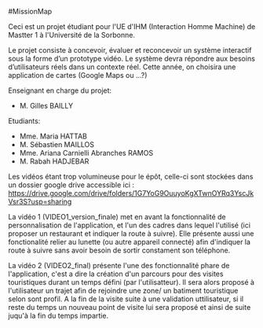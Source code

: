 #MissionMap

Ceci est un projet étudiant pour l'UE d'IHM (Interaction Homme Machine) de Mastter 1 à l'Université de la Sorbonne.
 
Le projet consiste à concevoir, évaluer et reconcevoir un système interactif sous la forme d’un prototype vidéo. 
Le système devra répondre aux besoins d’utilisateurs réels dans un contexte réel. Cette année, on choisira une application de cartes (Google Maps ou ...?)

Enseignant en charge du projet:
- M. Gilles BAILLY

Etudiants:
- Mme. Maria HATTAB
- M. Sébastien MAILLOS
- Mme. Ariana Carnielli Abranches RAMOS
- M. Rabah HADJEBAR

Les vidéos étant trop volumineuse pour le épôt, celle-ci sont stockées dans un dossier google drive accessible ici : https://drive.google.com/drive/folders/1G7YoG9OuuyoKgXTwnOYRq3YscJkVsr3S?usp=sharing

La vidéo 1 (VIDEO1_version_finale) met en avant la fonctionnalité de personnalisation de l'application, et l'un des cadres dans lequel l'utilisé (ici proposer un restaurant et indiquer la route à suivre). Elle présente aussi une fonctionalité relier au lunette (ou autre appareil connecté) afin d'indiquer la route à suivre sans avoir besoin de sortir constament son téléphone.

La vidéo 2 (VIDEO2_final) présente l'une des fonctionnalité phare de l'application, c'est a dire la création d'un parcours pour des visites touristiques durant un temps défini (par l'utilisatteur). Il sera alors proposé à l'utilisateur un trajet afin de rejoindre une zone/ un batiment touristique selon sont profil. A la fin de la visite suite à une validation uttilisateur, si il reste du temps un nouveau point de visite lui sera proposé et ainsi de suite juqu'à la fin du temps impartie.

